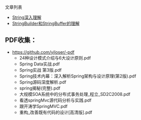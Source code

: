 文章列表
- [String深入理解](https://github.com/junode/javademo/blob/master/java_base/String.md)
- [StringBuilder和StringBuffer的理解](https://github.com/junode/javademo/blob/master/java_base/StringBuilderAndStringBuffer.md)


## PDF收集：
- https://github.com/yjloser/-pdf
  - 24种设计模式介绍与6大设计原则.pdf
  - Spring Data实战.pdf
  - Spring实战 第3版.pdf
  - Spring技术内幕：深入解析Spring架构与设计原理(第2版).pdf
  - Spring源码深度解析.pdf
  - spring揭秘(完整).pdf
  - 大规模SOA系统中的分布式事务处理_程立_SD2C2008.pdf
  - 看透springMvc源代码分析与实践.pdf
  - 跟开涛学SpringMVC.pdf
  - 重构_改善既有代码的设计[高清版].pdf